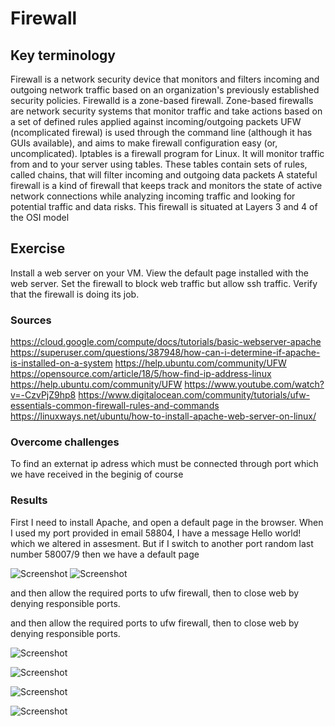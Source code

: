# Firewall
 

## Key terminology

Firewall is  a network security device that monitors and filters incoming and outgoing network traffic based on an organization's previously established security policies.
Firewalld is a zone-based firewall. Zone-based firewalls are network security systems that monitor traffic and take actions based on a set of defined rules applied against incoming/outgoing packets
UFW (ncomplicated firewal) is used through the command line (although it has GUIs available), and aims to make firewall configuration easy (or, uncomplicated).
Iptables is a firewall program for Linux. It will monitor traffic from and to your server using tables. These tables contain sets of rules, called chains, that will filter incoming and outgoing data packets
A stateful firewall is a kind of firewall that keeps track and monitors the state of active network connections while analyzing incoming traffic and looking for potential traffic and data risks. This firewall is situated at Layers 3 and 4 of the OSI model

## Exercise

Install a web server on your VM.
View the default page installed with the web server.
Set the firewall to block web traffic but allow ssh traffic.
Verify that the firewall is doing its job.


### Sources

https://cloud.google.com/compute/docs/tutorials/basic-webserver-apache
https://superuser.com/questions/387948/how-can-i-determine-if-apache-is-installed-on-a-system
https://help.ubuntu.com/community/UFW
https://opensource.com/article/18/5/how-find-ip-address-linux
https://help.ubuntu.com/community/UFW
https://www.youtube.com/watch?v=-CzvPjZ9hp8
https://www.digitalocean.com/community/tutorials/ufw-essentials-common-firewall-rules-and-commands
https://linuxways.net/ubuntu/how-to-install-apache-web-server-on-linux/

### Overcome challenges

To find an externat ip adress which must be connected through port which we have received in the beginig of course

### Results

First I need to install Apache, and open a default page in the browser. When I used my port provided in email 58804, I have a message Hello world! which we altered in assesment. But if I switch to another port random last number 58007/9 then we have a default page

![Screenshot]()
![Screenshot]()

and then allow the required ports to ufw firewall, then to close web by denying responsible ports.

 and then allow the required ports to ufw firewall, then to close web by denying responsible ports.

![Screenshot]()

![Screenshot]()

![Screenshot]()

![Screenshot]()

